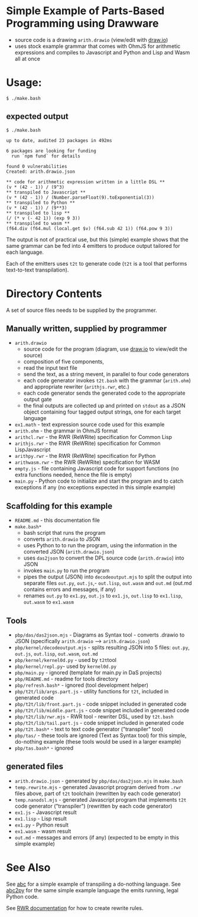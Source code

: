 # Simple Example of Parts-Based Programming using Drawware
- source code is a drawing `arith.drawio` (view/edit with [draw.io](https://app.diagrams.net))
- uses stock example grammar that comes with OhmJS for arithmetic expressions and compiles to Javascript and Python and Lisp and Wasm all at once

# Usage:
`$ ./make.bash`
## expected output
```
$ ./make.bash 

up to date, audited 23 packages in 492ms

6 packages are looking for funding
  run `npm fund` for details

found 0 vulnerabilities
Created: arith.drawio.json

** code for arithmetic expression written in a little DSL **
(v * (42 - 1)) / (9^3)
** transpiled to Javascript **
(v * (42 - 1)) / (Number.parseFloat(9).toExponential(3))
** transpiled to Python **
(v * (42 - 1)) / (9**3)
** transpiled to lisp **
(/ (* v (- 42 1)) (exp 9 3))
** transpiled to wasm **
(f64.div (f64.mul (local.get $v) (f64.sub 42 1)) (f64.pow 9 3))
```

The output is not of practical use, but this (simple) example shows that the same grammar can be fed into 4 emitters to produce output tailored for each language.

Each of the emitters uses `t2t` to generate code (`t2t` is a tool that performs text-to-text transpilation).

# Directory Contents
A set of source files needs to be supplied by the programmer.
## Manually written, supplied by programmer
- `arith.drawio`
	- source code for the program (diagram, use [draw.io](https://app.diagrams.net) to view/edit the source)
	- composition of five components,
	- read the input text file
	- send the text, as a string mevent, in parallel to four code generators
	- each code generator invokes `t2t.bash` with the grammar (`arith.ohm`) and appropriate rewriter (`arithjs.rwr`, etc.)
	- each code generator sends the generated code to the appropriate output gate
	- the final outputs are collected up and printed on `stdout` as a JSON object containing four tagged output strings, one for each target language
- `ex1.math` - text expression source code used for this example
- `arith.ohm` - the grammar in OhmJS format
- `arithcl.rwr` - the RWR (ReWRite) specification for Common Lisp
- `arithjs.rwr` - the RWR (ReWRite) specification for Common LispJavascript
- `arithpy.rwr` - the RWR (ReWRite) specification for Python
- `arithwasm.rwr` - the RWR (ReWRite) specification for WASM
- `empty.js` - file containing Javascript code for support functions (no extra functions needed, hence the file is empty)
- `main.py` - Python code to initialize and start the program and to catch exceptions if any (no exceptions expected in this simple example)

## Scaffolding for this example
- `README.md` - this documentation file
- `make.bash*` 
	- bash script that runs the program
	- converts `arith.drawio` to JSON
	- uses Python to to run the program, using the information in the converted JSON (`arith.drawio.json`)
	- uses `das2json` to convert the DPL source code (`arith.drawio`) into JSON
	- invokes `main.py` to run the program
	- pipes the output (JSON) into `decodeoutput.mjs` to split the output into separate files `out.py`, `out.js`,- `out.lisp`, `out.wasm` and `out.md` (out.md contains errors and messages, if any)
	- renames `out.py` to `ex1.py`, `out.js` to `ex1.js`, `out.lisp` to `ex1.lisp`, `out.wasm` to `ex1.wasm`

## Tools
- `pbp/das/das2json.mjs` - Diagrams as Syntax tool - converts .drawio to JSON (specifically `arith.drawio` --> `arith.drawio.json`)
- `pbp/kernel/decodeoutput.mjs` - splits resulting JSON into 5 files: `out.py`, `out.js`, `out.lisp`, `out.wasm`, `out.md`
- `pbp/kernel/kernel0d.py` - used by `t2t`tool
- `pbp/kernel/repl.py`- used by `kernel0d.py`
- `pbp/main.py` - ignored (template for main.py in DaS projects)
- `pbp/README.md` - readme for tools directory
- `pbp/refresh.bash*` - ignored (tool development helper)
- `pbp/t2t/lib/args.part.js` - utility functions for `t2t`, included in generated code
- `pbp/t2t/lib/front.part.js` - code snippet included in generated code
- `pbp/t2t/lib/middle.part.js` - code snippet included in generated code
- `pbp/t2t/lib/rwr.mjs` - RWR tool - rewriter DSL, used by `t2t.bash`
- `pbp/t2t/lib/tail.part.js` - code snippet included in generated code
- `pbp/t2t.bash*` - text to text code generator ("transpiler" tool)
- `pbp/tas/` - these tools are ignored (Text as Syntax tool) for this simple, do-nothing example (these tools would be used in a larger example)
- `pbp/tas.bash*` - ignored

## generated files
- `arith.drawio.json` - generated by `pbp/das/das2json.mjs` in `make.bash`
- `temp.rewrite.mjs`  - generated Javascript program derived from `.rwr` files above, part of `t2t` toolchain (rewritten by each code generator)
- `temp.nanodsl.mjs`  - generated Javascript program that implements `t2t` code generator ("transpiler") (rewritten by each code generator)
- `ex1.js` - Javascript result
- `ex1.lisp` - Lisp result
- `ex1.py` - Python result
- `ex1.wasm` - wasm result
- `out.md` - messages and errors (if any) (expected to be empty in this simple example)

# See Also
See [abc](https://github.com/guitarvydas/abc/tree/master) for a simple example of transpiling a do-nothing language. See [abc2py](https://github.com/guitarvydas/abc2py) for the same simple example language the emits running, legal Python code.

See [RWR documentation]() for how to create rewrite rules.
